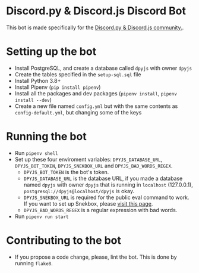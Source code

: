 # Discord.py & Discord.js Discord Bot
This bot is made specifically for the [Discord.py & Discord.js community.](https://dpyjs.xyz).

# Setting up the bot
- Install PostgreSQL, and create a database called `dpyjs` with owner `dpyjs`
- Create the tables specified in the `setup-sql.sql` file
- Install Python 3.8+
- Install Pipenv (`pip install pipenv`)
- Install all the packages and dev packages (`pipenv install`, `pipenv install --dev`)
- Create a new file named `config.yml` but with the same contents as `config-default.yml`,
  but changing some of the keys


# Running the bot
- Run `pipenv shell`
- Set up these four enviroment variables: `DPYJS_DATABASE_URL`, `DPYJS_BOT_TOKEN`, `DPYJS_SNEKBOX_URL` and `DPYJS_BAD_WORDS_REGEX`.
  - `DPYJS_BOT_TOKEN` is the bot's token.  
  - `DPYJS_DATABASE_URL` is the database URL, if you made a database named `dpyjs` with
  owner `dpyjs` that is running in `localhost` (127.0.0.1), `postgresql://dpyjs@localhost/dpyjs` is okay.  
  - `DPYJS_SNEKBOX_URL` is required for the public eval command to work. If you want to set up Snekbox, please
  [visit this page](https://github.com/python-discord/snekbox).  
  - `DPYJS_BAD_WORDS_REGEX` is a regular expression with bad words.
- Run `pipenv run start`


# Contributing to the bot
- If you propose a code change, please, lint the bot. This is done by running `flake8`.
